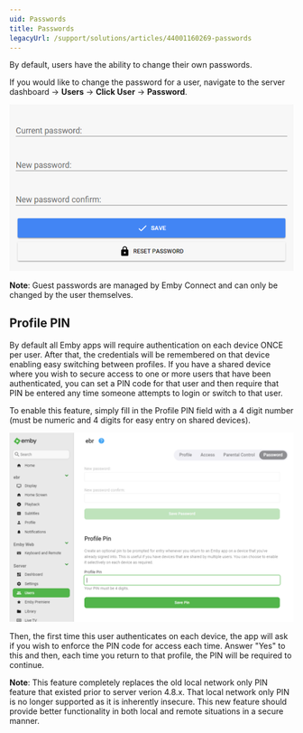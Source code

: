 ```yaml
---
uid: Passwords
title: Passwords
legacyUrl: /support/solutions/articles/44001160269-passwords
---
```


By default, users have the ability to change their own passwords.

If you would like to change the password for a user, navigate to the server dashboard -> **Users** -> **Click User** -> **Password**.

![](images/server/users11.png)

**Note**: Guest passwords are managed by Emby Connect and can only be changed by the user themselves.

## Profile PIN

By default all Emby apps will require authentication on each device ONCE per user.  After that, the credentials will be remembered on that device enabling easy switching between profiles.  If you have a shared device where you wish to secure access to one or more users that have been authenticated, you can set a PIN code for that user and then require that PIN be entered any time someone attempts to login or switch to that user.

To enable this feature, simply fill in the Profile PIN field with a 4 digit number (must be numeric and 4 digits for easy entry on shared devices).  

![](images/server/ppin1.png)

Then, the first time this user authenticates on each device, the app will ask if you wish to enforce the PIN code for access each time.  Answer "Yes" to this and then, each time you return to that profile, the PIN will be required to continue.


**Note**: This feature completely replaces the old local network only PIN feature that existed prior to server verion 4.8.x.  That local network only PIN is no longer supported as it is inherently insecure.  This new feature should provide better functionality in both local and remote situations in a secure manner.